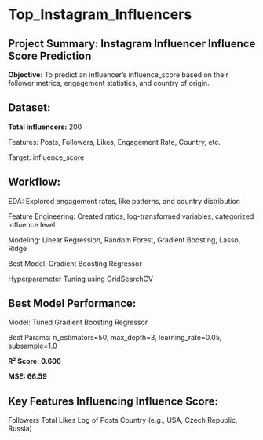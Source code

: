# Top_Instagram_Influencers
## Project Summary: Instagram Influencer Influence Score Prediction
**Objective:** To predict an influencer’s influence_score based on their follower metrics, engagement statistics, and country of origin.

## Dataset:
**Total influencers:** 200

Features: Posts, Followers, Likes, Engagement Rate, Country, etc.

Target: influence_score

## Workflow:
EDA: Explored engagement rates, like patterns, and country distribution

Feature Engineering: Created ratios, log-transformed variables, categorized influence level

Modeling: Linear Regression, Random Forest, Gradient Boosting, Lasso, Ridge

Best Model: Gradient Boosting Regressor

Hyperparameter Tuning using GridSearchCV

## Best Model Performance:
Model: Tuned Gradient Boosting Regressor

Best Params: n_estimators=50, max_depth=3, learning_rate=0.05, subsample=1.0

**R² Score: 0.606**

**MSE: 66.59**

## Key Features Influencing Influence Score:
Followers
Total Likes
Log of Posts
Country (e.g., USA, Czech Republic, Russia)

